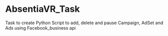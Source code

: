 # AbsentiaVR_Task
Task to create Python  Script to add, delete and pause Campaign, AdSet and Ads using Facebook_business api
